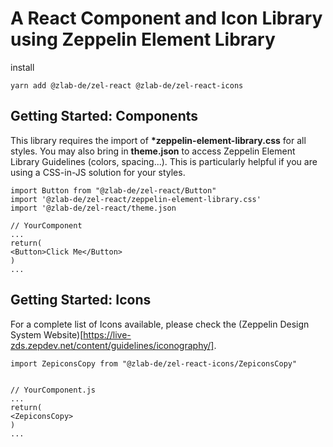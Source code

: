 # A React Component and Icon Library using Zeppelin Element Library

install

```
yarn add @zlab-de/zel-react @zlab-de/zel-react-icons
```

## Getting Started: Components

This library requires the import of **\*zeppelin-element-library.css** for all styles.
You may also bring in **theme.json** to access Zeppelin Element Library Guidelines (colors, spacing...). This is particularly helpful if you are using a CSS-in-JS solution for your styles.

```
import Button from "@zlab-de/zel-react/Button"
import '@zlab-de/zel-react/zeppelin-element-library.css'
import '@zlab-de/zel-react/theme.json

// YourComponent
...
return(
<Button>Click Me</Button>
)
...
```

## Getting Started: Icons

For a complete list of Icons available, please check the (Zeppelin Design System Website)[https://live-zds.zepdev.net/content/guidelines/iconography/].

```
import ZepiconsCopy from "@zlab-de/zel-react-icons/ZepiconsCopy"


// YourComponent.js
...
return(
<ZepiconsCopy>
)
...
```
